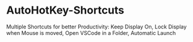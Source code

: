 # AutoHotKey-Shortcuts
Multiple Shortcuts for better Productivity: Keep Display On, Lock Display when Mouse is moved, Open VSCode in a Folder, Automatic Launch
